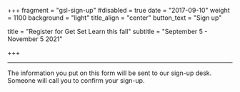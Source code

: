 +++
fragment = "gsl-sign-up"
#disabled = true
date = "2017-09-10"
weight = 1100
background = "light"
title_align = "center"
button_text = "Sign up"

title = "Register for Get Set Learn this fall"
subtitle  = "September 5 - November 5 2021"

+++

***

The information you put on this form will be sent to our sign-up desk. Someone will call you to confirm your sign-up.
